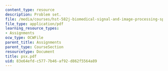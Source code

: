```yaml
---
content_type: resource
description: Problem set.
file: /media/courses/hst-582j-biomedical-signal-and-image-processing-spring-2007/83e64efdc5777b46af92d862f5564a89_psx.pdf
file_type: application/pdf
learning_resource_types:
- Assignments
ocw_type: OCWFile
parent_title: Assignments
parent_type: CourseSection
resourcetype: Document
title: psx.pdf
uid: 83e64efd-c577-7b46-af92-d862f5564a89
---
```

